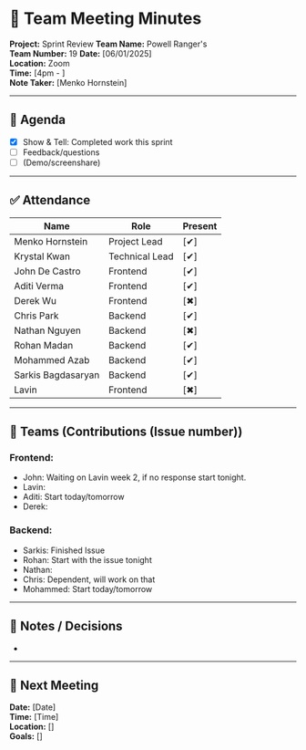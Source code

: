 # 📝 Team Meeting Minutes

**Project:** Sprint Review
**Team Name:** Powell Ranger's  
**Team Number:** 19
**Date:** [06/01/2025]  
**Location:** Zoom  
**Time:** [4pm - ]  
**Note Taker:** [Menko Hornstein]

---

## 📌 Agenda

- [x] Show & Tell: Completed work this sprint
- [ ] Feedback/questions
- [ ] (Demo/screenshare)

---

## ✅ Attendance

| Name               | Role           | Present |
| ------------------ | -------------- | ------- |
| Menko Hornstein    | Project Lead   | [✔]    |
| Krystal Kwan       | Technical Lead | [✔]    |
| John De Castro     | Frontend       | [✔]    |
| Aditi Verma        | Frontend       | [✔]    |
| Derek Wu           | Frontend       | [✖]    |
| Chris Park         | Backend        | [✔]    |
| Nathan Nguyen      | Backend        | [✖]    |
| Rohan Madan        | Backend        | [✔]    |
| Mohammed Azab      | Backend        | [✔]    |
| Sarkis Bagdasaryan | Backend        | [✔]    |
| Lavin              | Frontend       | [✖]    |

---

## 👥 Teams (Contributions (Issue number))

### Frontend:

- John: Waiting on Lavin week 2, if no response start tonight.
- Lavin:
- Aditi: Start today/tomorrow
- Derek:

### Backend:

- Sarkis: Finished Issue
- Rohan: Start with the issue tonight
- Nathan:
- Chris: Dependent, will work on that
- Mohammed: Start today/tomorrow

---

## 💬 Notes / Decisions

-

---

## 📅 Next Meeting

**Date:** [Date]  
**Time:** [Time]  
**Location:** []  
**Goals:** []
